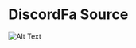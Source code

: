 # DiscordFa Source

![Alt Text](https://media.tenor.com/images/a1505c6e6d37aa2b7c5953741c0177dc/tenor.gif)
